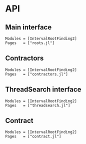 # API

## Main interface

```@autodocs
Modules = [IntervalRootFinding2]
Pages   = ["roots.jl"]
```

## Contractors

```@autodocs
Modules = [IntervalRootFinding2]
Pages   = ["contractors.jl"]
```

## ThreadSearch interface

```@autodocs
Modules = [IntervalRootFinding2]
Pages   = ["threadsearch.jl"]
```

## Contract

```@autodocs
Modules = [IntervalRootFinding2]
Pages   = ["contract.jl"]
```
